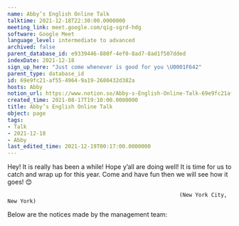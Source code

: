 ```yaml
---
name: Abby’s English Online Talk
talktime: 2021-12-18T22:30:00.0000000
meeting_link: meet.google.com/qig-sgrd-hdg
software: Google Meet
language_level: intermediate to advanced
archived: false
parent_database_id: e9339446-880f-4ef0-8ad7-8ad1f507dded
indexDate: 2021-12-18
sign_up_here: "Just come whenever is good for you \U0001F642"
parent_type: database_id
id: 69e9fc21-af55-4964-9a19-2680432d382a
hosts: Abby
notion_url: https://www.notion.so/Abby-s-English-Online-Talk-69e9fc21af5549649a192680432d382a
created_time: 2021-08-17T19:10:00.0000000
title: Abby’s English Online Talk
object: page
tags:
- Talk
- 2021-12-18
- Abby
last_edited_time: 2021-12-19T00:17:00.0000000
---
```


Hey! It is really has been a while! Hope y’all are doing well! It is time for us to catch and wrap up for this year. Come and have fun then we will see how it goes! 😊



                                                          (New York City, New York)



Below are the notices made by the management team:


